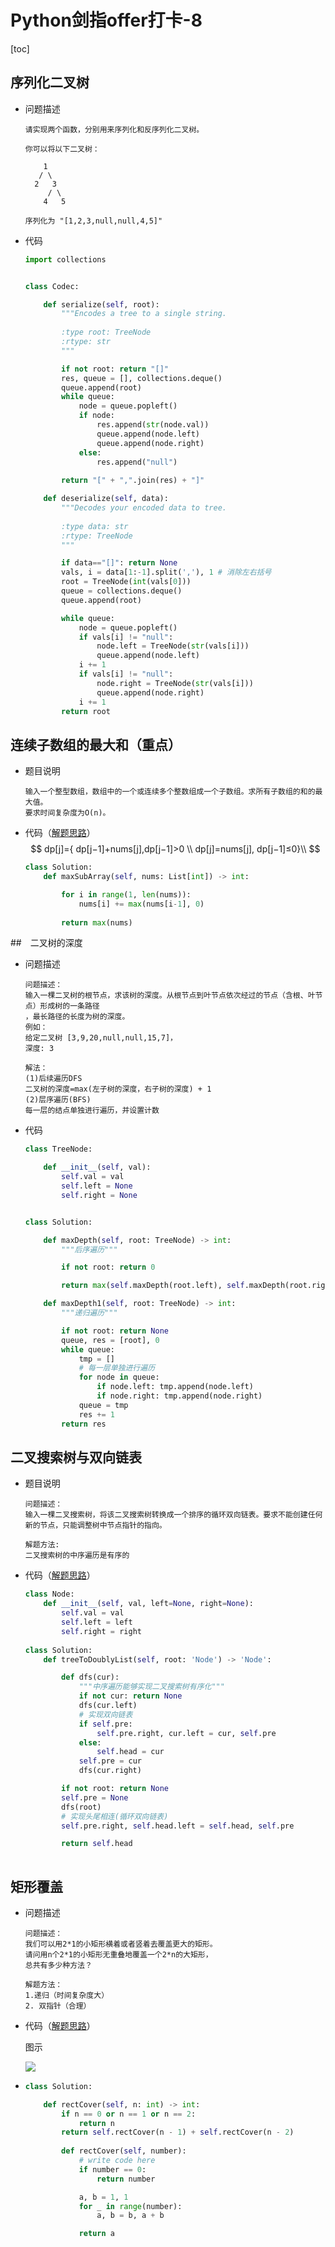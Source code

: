 # Python剑指offer打卡-8

[toc]

## 序列化二叉树

- 问题描述

  ```
  请实现两个函数，分别用来序列化和反序列化二叉树。
  
  你可以将以下二叉树：
  
      1
     / \
    2   3
       / \
      4   5
  
  序列化为 "[1,2,3,null,null,4,5]"
  ```

- 代码

  ```python
  import collections
  
  
  class Codec:
  
      def serialize(self, root):
          """Encodes a tree to a single string.
          
          :type root: TreeNode
          :rtype: str
          """
  
          if not root: return "[]"
          res, queue = [], collections.deque()
          queue.append(root)
          while queue:
              node = queue.popleft()
              if node:
                  res.append(str(node.val))
                  queue.append(node.left)
                  queue.append(node.right)
              else:
                  res.append("null")
          
          return "[" + ",".join(res) + "]"        
  
      def deserialize(self, data):
          """Decodes your encoded data to tree.
          
          :type data: str
          :rtype: TreeNode
          """
  
          if data=="[]": return None
          vals, i = data[1:-1].split(','), 1 # 消除左右括号
          root = TreeNode(int(vals[0]))
          queue = collections.deque()
          queue.append(root)
  
          while queue:
              node = queue.popleft()
              if vals[i] != "null":
                  node.left = TreeNode(str(vals[i]))
                  queue.append(node.left)
              i += 1
              if vals[i] != "null":
                  node.right = TreeNode(str(vals[i]))
                  queue.append(node.right)
              i += 1
          return root
  ```


## 连续子数组的最大和（重点）

- 题目说明  

  ```
  输入一个整型数组，数组中的一个或连续多个整数组成一个子数组。求所有子数组的和的最大值。
  要求时间复杂度为O(n)。
  ```


- 代码（[解题思路](https://leetcode-cn.com/problems/lian-xu-zi-shu-zu-de-zui-da-he-lcof/solution/cong-bao-li-po-jie-dao-dong-tai-gui-hua-yfvkp/)）
  $$
  dp[j]={ dp[j−1]+nums[j],dp[j−1]>0 \\
    dp[j]=nums[j],   dp[j−1]≤0}\\
  $$

  ```python
  class Solution:
      def maxSubArray(self, nums: List[int]) -> int:
  
          for i in range(1, len(nums)):
              nums[i] += max(nums[i-1], 0)
          
          return max(nums)
  ```


##　二叉树的深度

- 问题描述

  ```
  问题描述：
  输入一棵二叉树的根节点，求该树的深度。从根节点到叶节点依次经过的节点（含根、叶节点）形成树的一条路径
  ，最长路径的长度为树的深度。
  例如：
  给定二叉树 [3,9,20,null,null,15,7]，
  深度: 3
  
  解法：
  (1)后续遍历DFS
  二叉树的深度=max(左子树的深度，右子树的深度) + 1
  (2)层序遍历(BFS)
  每一层的结点单独进行遍历，并设置计数
  ```

- 代码

  ```python
  class TreeNode:
  
      def __init__(self, val):
          self.val = val
          self.left = None
          self.right = None
  
  
  class Solution:
  
      def maxDepth(self, root: TreeNode) -> int:
          """后序遍历"""
  
          if not root: return 0
  
          return max(self.maxDepth(root.left), self.maxDepth(root.right) )+ 1
  
      def maxDepth1(self, root: TreeNode) -> int:
          """递归遍历"""
  
          if not root: return None
          queue, res = [root], 0
          while queue:
              tmp = []
              # 每一层单独进行遍历
              for node in queue:
                  if node.left: tmp.append(node.left)
                  if node.right: tmp.append(node.right)
              queue = tmp
              res += 1
          return res
  ```

## 二叉搜索树与双向链表

- 题目说明

  ```
  问题描述：
  输入一棵二叉搜索树，将该二叉搜索树转换成一个排序的循环双向链表。要求不能创建任何新的节点，只能调整树中节点指针的指向。
  
  解题方法:
  二叉搜索树的中序遍历是有序的
  ```

- 代码（[解题思路](https://leetcode-cn.com/problems/er-cha-sou-suo-shu-yu-shuang-xiang-lian-biao-lcof/solution/mian-shi-ti-36-er-cha-sou-suo-shu-yu-shuang-xian-5/)）

  ```python
  class Node:
      def __init__(self, val, left=None, right=None):
          self.val = val
          self.left = left
          self.right = right
          
  class Solution:
      def treeToDoublyList(self, root: 'Node') -> 'Node':
  
          def dfs(cur):
              """中序遍历能够实现二叉搜索树有序化"""
              if not cur: return None
              dfs(cur.left)
              # 实现双向链表
              if self.pre:
                  self.pre.right, cur.left = cur, self.pre
              else:
                  self.head = cur
              self.pre = cur 
              dfs(cur.right)
  
          if not root: return None
          self.pre = None
          dfs(root)
          # 实现头尾相连(循环双向链表)
          self.pre.right, self.head.left = self.head, self.pre
  
          return self.head
      
  ```

## 矩形覆盖

- 问题描述

  ```
  问题描述：
  我们可以用2*1的小矩形横着或者竖着去覆盖更大的矩形。
  请问用n个2*1的小矩形无重叠地覆盖一个2*n的大矩形，
  总共有多少种方法？
  
  解题方法：
  1.递归（时间复杂度大）
  2. 双指针（合理）
  ```

- 代码（[解题思路](https://blog.csdn.net/zgljl2012/article/details/48481343)）

  图示

  ![](./imgs/矩形.png)

- ```python
  class Solution:
  
      def rectCover(self, n: int) -> int:
          if n == 0 or n == 1 or n == 2:
              return n
          return self.rectCover(n - 1) + self.rectCover(n - 2)
      
          def rectCover(self, number):
              # write code here
              if number == 0:
                  return number
  
              a, b = 1, 1
              for _ in range(number):
                  a, b = b, a + b
  
              return a
  ```